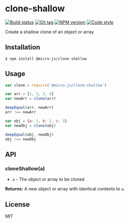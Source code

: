 
# clone-shallow

[![Build status][travis-image]][travis-url]
[![Git tag][git-image]][git-url]
[![NPM version][npm-image]][npm-url]
[![Code style][standard-image]][standard-url]

Create a shallow clone of an object or array

## Installation

    $ npm install @micro-js/clone-shallow

## Usage

```js
var clone = require('@micro-js/clone-shallow')

var arr = [1, 2, 3, 4]
var newArr = clone(arr)

deepEqual(arr, newArr)
arr !== newArr

var obj = {a: 1, b: 2, c: 3}
var newObj = clone(obj)

deepEqual(obj, newObj)
obj !== newObj
```

## API

### cloneShallow(a)

- `a` - The object or array to be cloned

**Returns:** A new object or array with identical contents to `a`.

## License

MIT

[travis-image]: https://img.shields.io/travis/micro-js/clone-shallow.svg?style=flat-square
[travis-url]: https://travis-ci.org/micro-js/clone-shallow
[git-image]: https://img.shields.io/github/tag/micro-js/clone-shallow.svg
[git-url]: https://github.com/micro-js/clone-shallow
[standard-image]: https://img.shields.io/badge/code%20style-standard-brightgreen.svg?style=flat
[standard-url]: https://github.com/feross/standard
[npm-image]: https://img.shields.io/npm/v/@micro-js/clone-shallow.svg?style=flat-square
[npm-url]: https://npmjs.org/package/@micro-js/clone-shallow
